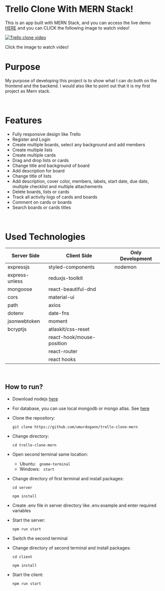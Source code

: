 # Trello Clone With MERN Stack!



This is an app built with MERN Stack, and you can access the live demo [HERE](https://trello-clone-umurdogan.herokuapp.com) and you can CLICK the following image to watch video! 

[![Trello clone video](https://i.ibb.co/6PRn1Bw/Ekran-g-r-nt-s-2021-12-23-16-21-36.png)](https://www.youtube.com/watch?v=D2Vcb_QIWmA)


Click the image to watch video!
&nbsp;
# Purpose
My purpose of developing this project is to show what I can do both on the frontend and the backend. I would also like to point out that it is my first project as Mern stack.

&nbsp;
# Features

- Fully responsive design like Trello
- Register and Login
- Create multiple boards, select any background and add members
- Create multiple lists
- Create multiple cards
- Drag and drop lists or cards
- Change title and background of board
- Add description for board
- Change title of lists
- Add description, cover color, members, labels, start date, due date, multiple checklist and multiple attachements
- Delete boards, lists or cards
- Track all activity logs of cards and boards
- Comment on cards or boards
- Search boards or cards titles

&nbsp;
# Used Technologies

| Server Side    	| Client Side               	| Only Development 	|
|----------------	|---------------------------	|------------------	|
| expressjs      	| styled-components         	| nodemon          	|
| express-unless 	| reduxjs-toolkit           	|                  	|
| mongoose       	| react-beautiful-dnd       	|                  	|
| cors           	| material-ui                	|                  	|
| path           	| axios                     	|                  	|
| dotenv         	| date-fns                  	|                  	|
| jsonwebtoken   	| moment                    	|                  	|
| bcryptjs       	| atlaskit/css-reset        	|                  	|
|                  	| react-hook/mouse-position 	|                  	|
|                	| react-router              	|                  	|
|                	| react hooks                 	|                  	|

&nbsp;
## How to run?

- Download nodejs [here](https://nodejs.org/en/download/) 
- For database, you can use local mongodb or mongo atlas. See [here](https://www.mongodb.com/)
- Clone the repository:

  ```git clone https://github.com/umurdogann/trello-clone-mern``` 

- Change directory:

  ```cd trello-clone-mern```

- Open second terminal same location:
    * Ubuntu: &nbsp; ```gnome-terminal```
    * Windows: &nbsp; ```start```

- Change directory of first terminal and install packages:

    ```cd server```

    ```npm install```

- Create .env file in server directory like .env.example and enter required variables

- Start the server:

    ```npm run start```

- Switch the second terminal

- Change directory of second terminal and install packages:

    ```cd client```

    ```npm install```

- Start the client:

    ```npm run start```

